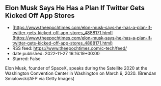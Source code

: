 ## Elon Musk Says He Has a Plan If Twitter Gets Kicked Off App Stores
 - [https://www.theepochtimes.com/elon-musk-says-he-has-a-plan-if-twitter-gets-kicked-off-app-stores_4888171.html](https://www.theepochtimes.com/elon-musk-says-he-has-a-plan-if-twitter-gets-kicked-off-app-stores_4888171.html)
 - RSS feed: https://www.theepochtimes.com/c-tech/feed/
 - date published: 2022-11-27 19:16:19+00:00
 - Starred: False

Elon Musk, founder of SpaceX, speaks during the Satellite 2020 at the Washington Convention Center in Washington on March 9, 2020. (Brendan Smialowski/AFP via Getty Images)

